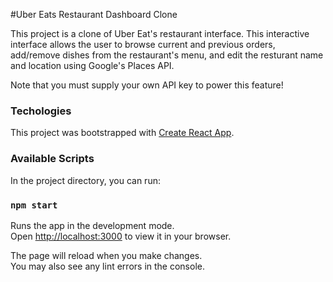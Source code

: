 #Uber Eats Restaurant Dashboard Clone

This project is a clone of Uber Eat's restaurant interface. This interactive interface allows the user to browse current and previous orders, add/remove dishes from the restaurant's menu, and edit the resturant name and location using Google's Places API.

Note that you must supply your own API key to power this feature!

### Techologies

This project was bootstrapped with [Create React App](https://github.com/facebook/create-react-app).

### Available Scripts

In the project directory, you can run:

### `npm start`

Runs the app in the development mode.\
Open [http://localhost:3000](http://localhost:3000) to view it in your browser.

The page will reload when you make changes.\
You may also see any lint errors in the console.
